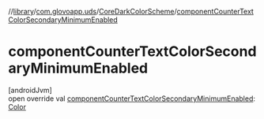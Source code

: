 //[library](../../../index.md)/[com.glovoapp.uds](../index.md)/[CoreDarkColorScheme](index.md)/[componentCounterTextColorSecondaryMinimumEnabled](component-counter-text-color-secondary-minimum-enabled.md)

# componentCounterTextColorSecondaryMinimumEnabled

[androidJvm]\
open override val [componentCounterTextColorSecondaryMinimumEnabled](component-counter-text-color-secondary-minimum-enabled.md): [Color](https://developer.android.com/reference/kotlin/androidx/compose/ui/graphics/Color.html)
